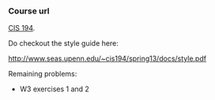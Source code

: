 ### Course url

[CIS 194](http://www.seas.upenn.edu/~cis194/spring13/lectures.html).

Do checkout the style guide here:

http://www.seas.upenn.edu/~cis194/spring13/docs/style.pdf

Remaining problems:

* W3 exercises 1 and 2
